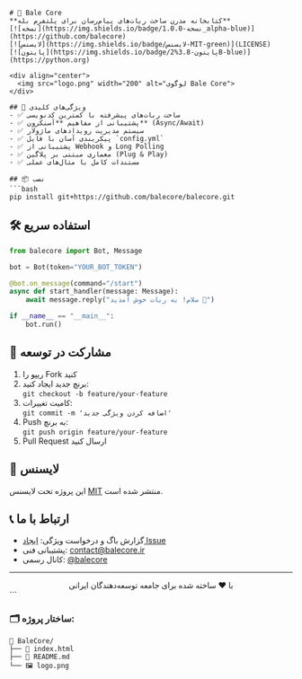 ```
# 🚀 Bale Core 
**کتابخانه مدرن ساخت ربات‌های پیام‌رسان برای پلتفرم بله**  
[![نسخه](https://img.shields.io/badge/نسخه-1.0.0_alpha-blue)](https://github.com/balecore)
[![لایسنس](https://img.shields.io/badge/لایسنس-MIT-green)](LICENSE)
[![پایتون](https://img.shields.io/badge/پایتون-3.8%2B-blue)](https://python.org)

<div align="center">
  <img src="logo.png" width="200" alt="لوگوی Bale Core">
</div>

## 🌟 ویژگی‌های کلیدی
- ✅ ساخت ربات‌های پیشرفته با کمترین کدنویسی
- ✅ پشتیبانی از مفاهیم **آسنکرون** (Async/Await)
- ✅ سیستم مدیریت رویدادهای ماژولار
- ✅ پیکربندی آسان با فایل `config.yml`
- ✅ پشتیبانی از Webhook و Long Polling
- ✅ معماری مبتنی بر پلاگین (Plug & Play)
- ✅ مستندات کامل با مثال‌های عملی

## 📦 نصب
```bash
pip install git+https://github.com/balecore/balecore.git
```

## 🛠️ استفاده سریع
```python
from balecore import Bot, Message

bot = Bot(token="YOUR_BOT_TOKEN")

@bot.on_message(command="/start")
async def start_handler(message: Message):
    await message.reply("سلام! به ربات خوش آمدید 👋")

if __name__ == "__main__":
    bot.run()
```

## 🤝 مشارکت در توسعه
1. ریپو را Fork کنید
2. برنچ جدید ایجاد کنید:  
   `git checkout -b feature/your-feature`
3. کامیت تغییرات:  
   `git commit -m 'اضافه کردن ویژگی جدید'`
4. Push به برنچ:  
   `git push origin feature/your-feature`
6. Pull Request ارسال کنید

## 📜 لایسنس
این پروژه تحت لایسنس [MIT](LICENSE) منتشر شده است.

## 📞 ارتباط با ما
- گزارش باگ و درخواست ویژگی: [ایجاد Issue](https://github.com/balecore/balecore/issues)
- پشتیبانی فنی: [contact@balecore.ir](mailto:contact@balecore.ir)
- کانال رسمی: [@balecore](https://t.me/balecore)

---

<div align="center">
  با ❤️ ساخته شده برای جامعه توسعه‌دهندگان ایرانی
</div>
```

### 🗂️ ساختار پروژه:
```
📁 BaleCore/
├── 📄 index.html
├── 📄 README.md
└── 🖼️ logo.png
```
